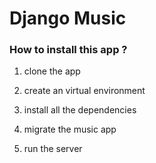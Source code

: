 # Django Music

### How to install this app ?

1. clone the app 

2. create an virtual environment

3. install all the dependencies

4. migrate the music app 

5. run the server 